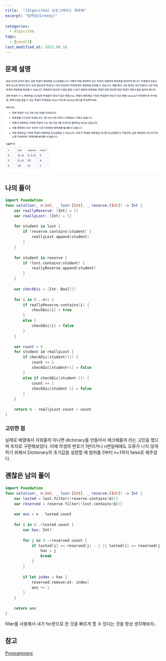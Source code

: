 ```yaml
---
title:  "[Algorithm] 프로그래머스 체육복"
excerpt: "탐욕법(Greedy)"

categories:
  - Algorithm
tags:
  - [Level1]
last_modified_at: 2021.08.16
---
```


## 문제 설명

![25](/assets/images/Programmers/25.png)

## 나의 풀이
```swift
import Foundation
func solution(_ n:Int, _ lost:[Int], _ reserve:[Int]) -> Int {
    var reallyReserve: [Int] = []
    var reallyLost: [Int] = []
    
    for student in lost {
        if !reserve.contains(student) {
            reallyLost.append(student)
        }
    }
    
    for student in reserve {
        if !lost.contains(student) {
            reallyReserve.append(student)
        }
    }
    
    var checkDic = [Int: Bool]()
    
    for i in 0...n+1 {
        if reallyReserve.contains(i) {
            checkDic[i] = true
        }
        else {
            checkDic[i] = false
        }
    }
    
    var count = 0
    for student in reallyLost {
        if checkDic[student+1]! {
            count += 1
            checkDic[student+1] = false
        }
        else if checkDic[student-1]! {
            count += 1
            checkDic[student-1] = false
        }
    }
    
    return n - reallyLost.count + count
}
```

### 고민한 점
실제로 배열에서 지워줄까 아니면 dictonary를 만들어서 체크해줄까 라는 고민을 했으며 후자로 구현해보았다. 이때 학생의 번호가 1번이거나 n번일때에도 오류가 나지 않게 하기 위해서 Dictionary의 초기값을 설정할 때 범위를 0부터 n+1까지 false로 해주었다. 


## 괜찮은 남의 풀이
```swift
import Foundation
func solution(_ n:Int, _ lost:[Int], _ reserve:[Int]) -> Int {    
    var losted = lost.filter{!reserve.contains($0)}
    var reserved = reserve.filter{!lost.contains($0)}

    var ans = n - losted.count

    for i in 0..<losted.count {
        var has: Int?

        for j in 0..<reserved.count {
            if losted[i] == reserved[j] - 1 || losted[i] == reserved[j] + 1 {
                has = j
                break
            }
        }

        if let index = has {
            reserved.remove(at: index)
            ans += 1
        }
    }

    return ans
}
```
filter를 사용해서 내가 for문으로 한 것을 빠르게 할 수 있다는 것을 항상 생각해보자.. 


## 참고
[Programmers](https://programmers.co.kr/learn/challenges) <br>
